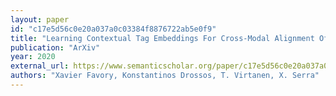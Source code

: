 ```yaml
---
layout: paper
id: "c17e5d56c0e20a037a0c03384f8876722ab5e0f9"
title: "Learning Contextual Tag Embeddings For Cross-Modal Alignment Of Audio And Tags"
publication: "ArXiv"
year: 2020
external_url: https://www.semanticscholar.org/paper/c17e5d56c0e20a037a0c03384f8876722ab5e0f9
authors: "Xavier Favory, Konstantinos Drossos, T. Virtanen, X. Serra"
---
```

